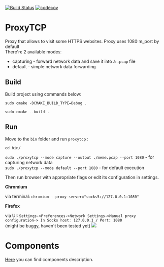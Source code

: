 [![Build Status](https://travis-ci.com/vizhyk/proxytcp.svg?branch=master)](https://travis-ci.com/vizhyk/proxytcp)
[![codecov](https://codecov.io/gh/xplainmeplease/ProxyTCP/branch/master/graph/badge.svg?token=RLH68SQ2KF)](https://codecov.io/gh/xplainmeplease/ProxyTCP)

# ProxyTCP
Proxy that allows to visit some HTTPS websites.
Proxy uses 1080 m_port by default<br>
There're 2 available modes:
- capturing - forward network data and save it into a `.pcap` file
- default - simple network data forwarding
## Build

Build project using commands below:

`sudo cmake -DCMAKE_BUILD_TYPE=Debug .`

`sudo cmake --build .`

## Run

Move to the `bin` folder and run `proxytcp` :

`cd bin/`

`sudo ./proxytcp --mode capture --output ./meme.pcap --port 1080` - for capturing network data<br>
`sudo ./proxytcp --mode default --port 1080`  - for default execution

Then run browser with appropriate flags or edit its configuration in settings.

__Chromium__

via terminal: `chromium --proxy-server="socks5://127.0.0.1:1080"  `

__Firefox__

via UI: `Settings->Preferences->Network Settings->Manual proxy configuration-> In Socks host: 127.0.0.1 / Port: 1080`<br>
(might be buggy, haven't been tested yet) 
![](readme-img/output.gif)


# Components
[Here](Components.md) you can find components description.


